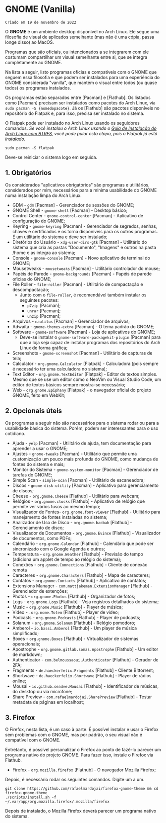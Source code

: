 # GNOME (Vanilla)
``Criado em 19 de novembro de 2022``

O **GNOME** é um ambiente desktop disponível no Arch Linux. Ele segue uma filosofia de visual de aplicados semelhante (mas não é uma cópia, passa longe disso) ao MacOS.

Programas que são oficiais, ou intencionados a se integrarem com ele costumam compartilhar um visual semelhante entre si, que se integra completamente ao GNOME.

Na lista a seguir, listo programas oficias e compatíveis com o GNOME que seguem essa filosofia e que podem ser instalados para uma experiência do GNOME considerada "vanilla", que mantém o visual entre todos (ou quase todos) os programas instalados.

Os programas estão separados entre [Pacman] e [Flathub]. Os listados como [Pacman] precisam ser instalados como pacotes do Arch Linux, via ``sudo pacman -S {nomedopacote}``. Já os [Flathub] são pacotes disponíveis no repositório do Flatpak e, para isso, precisa ser instalado no sistema.

O Flatpak pode ser instalado no Arch Linux usando os seguidores comandos. *Se você instalou o Arch Linux usando o [Guia de Instalação do Arch Linux com BTRFS](https://github.com/henriquepicanco/guia-archlinux/blob/main/instalacao-archlinux-btrfs.md), você pode pular esta etapa, pois o Flatpak já está instalado.*

````
sudo pacman -S flatpak
````

Deve-se reiniciar o sistema logo em seguida.

## 1. Obrigatórios

Os considerados "aplicativos obrigatórios" são programas e utilitários, considerados por mim, necessários para a mínima usabilidade do GNOME numa instalação limpa do Arch Linux.

- GDM - ``gdm`` [Pacman] - Gerenciador de sessões do GNOME;
- GNOME Shell - ``gnome-shell`` [Pacman] - Desktop básico;
- Control Center - ``gnome-control-center`` [Pacman] - Aplicativo de configuração do GNOME;
- Keyring - ``gnome-keyring`` [Pacman] - Gerenciador de segredos, senhas, chaves e certificados e os torna disponíveis para os outros programas. É um utilitário do sistema e deve ser instalado;
- Diretórios do Usuário - ``xdg-user-dirs-gtk`` [Pacman] - Utilitário do sistema que cria as pastas "Documento", "Imagens" e outros na pasta /home e as integra ao sistema;
- Console - ``gnome-console`` [Pacman] - Novo aplicativo de terminal do GNOME;
- Mousetweaks - ``mousetweaks`` [Pacman] - Utilitário controlador do mouse;
- Papéis de Parede - ``gnome-backgrounds`` [Pacman] - Papéis de parede oficias do GNOME;
- File Roller - ``file-roller`` [Pacman] - Utilitário de compactação e descompactação;
    - Junto com o ``file-roller``, é recomendável também instalar os seguintes pacotes:
        - ``p7zip`` [Pacman];
        - ``unrar`` [Pacman];
        - ``unzip`` [Pacman];
- Arquivos - ``nautilus`` [Pacman] - Gerenciador de arquivos;
- Adwaita - ``gnome-themes-extra`` [Pacman] - O tema padrão do GNOME;
- Software - ``gnome-software`` [Pacman] - Loja de aplicativos do GNOME;
    - Deve-se instalar o ``gnome-software-packagekit-plugin`` [Pacman] para que a loja seja capaz de instalar programas dos repositórios do Arch Linux de forma gráfica;
- Screenshots - ``gnome-screenshot`` [Pacman] - Utilitário de capturas de tela;
- Calculator - ``org.gnome.Calculator`` [Flatpak] - Calculadora (pois sempre é necessário ter uma calculadora no sistema);
- Text Editor - ``org.gnome.TextEditor`` [Flatpak] - Editor de textos simples. Mesmo que se use um editor como o NeoVim ou Visual Studio Code, um editor de textos básicos sempre mostra-se necessário;
- Web - ``org.gnome.Epiphany`` [Flatpak] - o navegador oficial do projeto GNOME, feito em WebKit;

## 2. Opcionais úteis

Os programas a seguir não são necessários para o sistema rodar ou para a usabilidade básica do sistema. Porém, podem ser interessantes para o uso cotidiano.

- Ajuda - ``yelp`` [Pacman] - Utilitário de ajuda, tem documentação para aprender a usar o GNOME;
- Ajustes - ``gnome-tweaks`` [Pacman] - Utilitário que permite uma customização um pouco mais profunda do GNOME, como mudança de fontes do sistema e mais;
- Monitor do Sistema - ``gnome-system-monitor`` [Pacman] - Gerenciador de tarefas do GNOME;
- Simple Scan - ``simple-scan`` [Pacman] - Utilitário de escaneadora;
- Discos - ``gnome-disk-utility`` [Pacman] - Aplicativo para gerenciamento de discos;
- Cheese - ``org.gnome.Cheese`` [Flathub] - Utilitário para webcam;
- Relógios - ``org.gnome.clocks`` [Flathub] - Aplicativo de relógio que permite ver vários fusos ao mesmo tempo;
- Visualizador de Fontes- ``org.gnome.font-viewer`` [Flathub] - Utilitário para manejamento de fontes instaladas no sistema;
- Analizador de Uso de Disco - ``org.gnome.baobab`` [Flathub] - Gerenciamento de disco;
- Visualizador de Documentos - ``org.gnome.Evince`` [Flathub] - Visualizador de documentos, como PDFs;
- Calendário - ``org.gnome.Calendar`` [Flathub] - Calendário que pode ser sincronizado com o Google Agenda e outros;
- Temperatura - ``org.gnome.Weather`` [Flathub] - Previsão do tempo (adiciona um applet de tempo ao relógio do sistema);
- Conexões - ``org.gnome.Connections`` [Flathub] - Cliente de conexão remota
- Caracteres - ``org.gnome.Characters`` [Flathub] - Mapa de caracteres;
- Contatos - ``org.gnome.Contacts`` [Flathub] - Aplicativo de contatos;
- Extensions Manager - ``com.mattjakeman.ExtensionManager`` [Flathub] - Gerenciador de extenções;
- Photos - ``org.gnome.Photos`` [Flathub] - Organizador de fotos;
- Logs - ``org.gnome.Logs`` [Flathub] - Veja registros detalhados do sistema;
- Music - ``org.gnome.Music`` [Flathub] - Player de música;
- Video - ``.org.nome.Totem`` [Flathub] - Player de vídeo;
- Podcasts - ``org.gnome.Podcasts`` [Flathub] - Player de podcasts;
- Solanum - ``org.gnome.Solanum`` [Flathub] - Relógio pomodoro;
- Amberol - ``io.bassi.Amberol`` [Flathub] - Um player de música simplificado;
- Boxes - ``org.gnome.Boxes`` [Flathub] - Virtualizador de sistemas operacionais;
- Apostrophe - ``org.gnome.gitlab.somas.Apostrophe`` [Flathub] - Um editor de markdown;
- Authenticator - ``com.belmoussaoui.Authenticator`` [Flathub] - Gerador de 2FA;
- Fragments - ``de.haeckerfelix.Fragments`` [Flathub] - Cliente Bittorrent;
- Shortwave - ``de.haeckerfelix.Shortwave`` [Flathub] - Player de rádios online;
- Mousai - ``io.github.seadve.Mousai`` [Flathub] - Identificador de músicas, do desktop ou via microfone;
- Share Preview - ``com.rafaelmardojai.SharePreview`` [Flathub] - Testar metadata de páginas em localhost;

## 3. Firefox

O Firefox, nesta lista, é um caso à parte. É possível instalar e usar o Firefox sem problemas com o GNOME, mas por padrão, o seu visual não é compatível com o GNOME.

Entretanto, é possível personalizar o Firefox ao ponto de fazê-lo parecer um programa nativo do projeto GNOME. Para fazer isso, instale o Firefox via Flathub.

- Firefox - ``org.mozilla.firefox`` [Flathub] - O navegador Mozilla Firefox;

Depois, é necessário rodar os seguintes comandos. Digite um a um.

````
git clone https://github.com/rafaelmardojai/firefox-gnome-theme && cd firefox-gnome-theme
./scripts/install.sh -f ~/.var/app/org.mozilla.firefox/.mozilla/firefox
````

Depois de instalado, o Mozilla Firefox deverá parecer um programa nativo do sistema.
